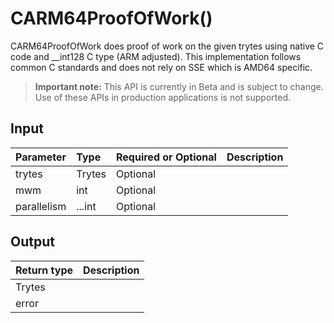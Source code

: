 # CARM64ProofOfWork()
CARM64ProofOfWork does proof of work on the given trytes using native C code and __int128 C type (ARM adjusted). This implementation follows common C standards and does not rely on SSE which is AMD64 specific.
> **Important note:** This API is currently in Beta and is subject to change. Use of these APIs in production applications is not supported.


## Input

| Parameter       | Type | Required or Optional | Description |
|:---------------|:--------|:--------| :--------|
| trytes | Trytes | Optional |   |
| mwm | int | Optional |   |
| parallelism | ...int | Optional |   |




## Output

| Return type     | Description |
|:---------------|:--------|
| Trytes |  |
| error |  |



